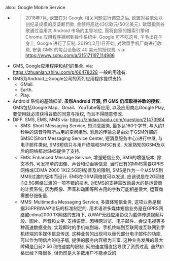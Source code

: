 also:: Google Mobile Service

- > 2018年7月, 欧盟在对 Google 相关问题进行调查之后, 欧盟对谷歌处以创纪录规模的反垄断罚款, 金额将高达43亿欧元(50亿美元). 欧盟指责谷歌通过滥用其 Android 市场的主导地位, 而将自家的搜索引擎和 Chrome 应用程序捆绑到操作系统中. Google 可不吃这亏, 羊毛出在羊身上, Google 进行了反制. 2019年2月1日开始, 对欧盟手机厂商进行收费, 安装 GMS 的每台设备收 40 美元的授权费.  via: https://www.sohu.com/a/315171197_114986
- GMS, Google应用程序和[API](https://developers.google.com/android/guides/overview)的集合. via: https://zhuanlan.zhihu.com/p/66478028 一般的用途有:
- GMS为Android上Google公司的系列应用程序提供支持.
  - GMail.
  - Earth.
  - Play.
- Android 系统的基础框架. **虽然Android 开源, 但 GMS 仍须取得谷歌的授权**. GMS包括Google Map、Gmail、YouTube等应用, 以及应用商店Google Play, 要使用就必须获得谷歌的同意与授权, 而且不得随意修改.
- DiFF: SMS, EMS, MMS via:  https://zhidao.baidu.com/question/21473984
  - SMS: Short Messaging Service, 短消息服务, 最多达160个字节, 与大约1秒钟的语音呼叫所占用的空间相当. 消息的传输总是由处于GSM外部的SMSC(Short Messaging Service Center, 短消息服务中心)进行中继, 与电子邮件类似, SMS短信只与用户终端和SMSC有关. 大家熟知的GSM及以后的网络都对SMS提供了支持.
  - EMS: Enhanced Message Service, 增强短信业务, SMS的增强版本, 除文本外, 可发简单的图像、声音和动画等信息. 当时已有的MMS需要GPRS网络或CDMA 2000 1X(2.5G网络)普及的限制, SMS是作为一个从SMS到MMS过渡的版本而设计. EMS在GSM网络就可以发送, 应该说是在2G网络向2.5G网络过渡的一项不错的技术. 对EMS的支持需改动最大的是运营商的计费系统, 因为图像、声音和动画等所占用的字数可能相差很大, 运营商需要仔细衡量.
  - MMS: Multimedia Messaging Service, 多媒体短信业务, 这项业务是根据3GPP和WAP论坛的标准制定的. 用术语讲多媒体短信业务是在GPRS网络或cdma2000 1X网络的支持下, 以WAP无线应用协议为载体传送视频片段、图片、声音和文字. 支持语音、因特网浏览、电子邮件、会议电视等多种高速数据业务, 实现即时的手机端到端、手机终端到互联网或互联网到手机终端的多媒体信息传送. 这种业务的出现可以替代部分电子邮件的功能, 可以作为明信片的电子版, 提供的服务内容极为丰富. 这种业务发展的最大障碍是目前2.5G网络速度的限制, 网络速度慢直接导致了资费过高, 虽然价格已经下降很多, 但仍然是大多数用户不能承受的.